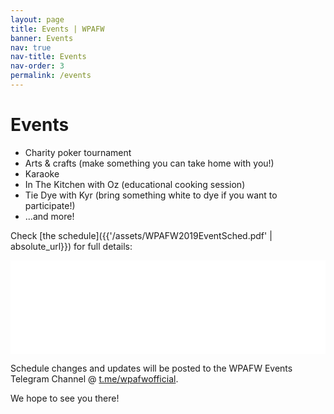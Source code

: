 ```yaml
---
layout: page
title: Events | WPAFW
banner: Events
nav: true
nav-title: Events
nav-order: 3
permalink: /events
---
```


# Events

* Charity poker tournament
* Arts & crafts (make something you can take home with you!)
* Karaoke
* In The Kitchen with Oz (educational cooking session)
* Tie Dye with Kyr (bring something white to dye if you want to participate!)
* ...and more!

Check [the schedule]({{'/assets/WPAFW2019EventSched.pdf' | absolute_url}}) for full details: 

<div class="columns is-mobile is-centered">
<div class="column is-three-quarters">
<embed id="content" src="{{'/assets/WPAFW2019EventSched.pdf' | absolute_url}}" width="100%"/>
</div>
</div>

Schedule changes and updates will be posted to the WPAFW Events Telegram Channel @ [t.me/wpafwofficial](https://t.me/wpafwofficial).

We hope to see you there! 
